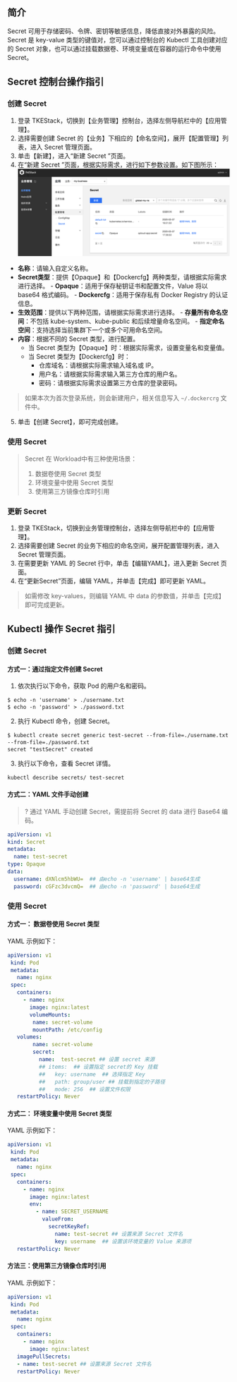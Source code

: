 ## 简介
Secret 可用于存储密码、令牌、密钥等敏感信息，降低直接对外暴露的风险。Secret 是 key-value 类型的键值对，您可以通过控制台的 Kubectl 工具创建对应的 Secret 对象，也可以通过挂载数据卷、环境变量或在容器的运行命令中使用 Secret。

## Secret 控制台操作指引

### 创建 Secret
1. 登录 TKEStack，切换到【业务管理】控制台，选择左侧导航栏中的【应用管理】。
2. 选择需要创建 Secret 的【业务】下相应的【命名空间】，展开【配置管理】列表，进入 Secret 管理页面。
3. 单击【新建】，进入“新建 Secret ”页面。
4. 在“新建 Secret ”页面，根据实际需求，进行如下参数设置。如下图所示：
![](../../../../../../images/secret.png)
 - **名称**：请输入自定义名称。
 - **Secret类型**：提供【Opaque】和【Dockercfg】两种类型，请根据实际需求进行选择。
        - **Opaque**：适用于保存秘钥证书和配置文件，Value 将以 base64 格式编码。
        - **Dockercfg**：适用于保存私有 Docker Registry 的认证信息。
 - **生效范围**：提供以下两种范围，请根据实际需求进行选择。
        - **存量所有命名空间**：不包括 kube-system、kube-public 和后续增量命名空间。
        - **指定命名空间**：支持选择当前集群下一个或多个可用命名空间。 
 - **内容**：根据不同的 Secret 类型，进行配置。
    - 当 Secret 类型为【Opaque】时：根据实际需求，设置变量名和变量值。
    - 当 Secret 类型为【Dockercfg】时：
         - 仓库域名：请根据实际需求输入域名或 IP。
         - 用户名：请根据实际需求输入第三方仓库的用户名。
         - 密码：请根据实际需求设置第三方仓库的登录密码。
> 如果本次为首次登录系统，则会新建用户，相关信息写入 `~/.dockercrg` 文件中。
5. 单击【创建 Secret】，即可完成创建。

### 使用 Secret
> Secret 在 Workload中有三种使用场景：
> 1. 数据卷使用 Secret 类型
> 2. 环境变量中使用 Secret 类型
> 3. 使用第三方镜像仓库时引用

### 更新 Secret
1. 登录 TKEStack，切换到业务管理控制台，选择左侧导航栏中的【应用管理】。
2. 选择需要创建 Secret 的业务下相应的命名空间，展开配置管理列表，进入 Secret 管理页面。
4. 在需要更新 YAML 的 Secret 行中，单击【编辑YAML】，进入更新 Secret 页面。
5. 在“更新Secret”页面，编辑 YAML，并单击【完成】即可更新 YAML。
> 如需修改 key-values，则编辑 YAML 中 data 的参数值，并单击【完成】即可完成更新。

## Kubectl 操作 Secret 指引

### 创建 Secret

#### 方式一：通过指定文件创建 Secret
1. 依次执行以下命令，获取 Pod 的用户名和密码。
```shell
$ echo -n 'username' > ./username.txt
$ echo -n 'password' > ./password.txt
```
2. 执行 Kubectl 命令，创建 Secret。
```shell
$ kubectl create secret generic test-secret --from-file=./username.txt --from-file=./password.txt
secret "testSecret" created
```
3. 执行以下命令，查看 Secret 详情。
```
kubectl describe secrets/ test-secret
```

#### 方式二：YAML 文件手动创建

>? 通过 YAML 手动创建 Secret，需提前将 Secret 的 data 进行  Base64 编码。

```Yaml
apiVersion: v1
kind: Secret
metadata:
  name: test-secret
type: Opaque
data:
  username: dXNlcm5hbWU=  ## 由echo -n 'username' | base64生成
  password: cGFzc3dvcmQ=  ## 由echo -n 'password' | base64生成
```

### 使用 Secret

#### 方式一： 数据卷使用 Secret 类型

YAML 示例如下：
```Yaml
apiVersion: v1
 kind: Pod
 metadata:
   name: nginx
 spec:
   containers:
     - name: nginx
       image: nginx:latest
       volumeMounts:
        name: secret-volume
        mountPath: /etc/config
   volumes:
        name: secret-volume
        secret:
          name:  test-secret ## 设置 secret 来源
          ## items:  ## 设置指定 secret的 Key 挂载
          ##   key: username  ## 选择指定 Key
          ##   path: group/user ## 挂载到指定的子路径
          ##   mode: 256  ## 设置文件权限
   restartPolicy: Never
```

#### 方式二： 环境变量中使用 Secret 类型

YAML 示例如下：
```Yaml
apiVersion: v1
 kind: Pod
 metadata:
   name: nginx
 spec:
   containers:
     - name: nginx
       image: nginx:latest
       env:
         - name: SECRET_USERNAME
           valueFrom:
             secretKeyRef:
               name: test-secret ## 设置来源 Secret 文件名
               key: username  ## 设置该环境变量的 Value 来源项
   restartPolicy: Never
```

#### 方法三：使用第三方镜像仓库时引用

YAML 示例如下：
```Yaml
apiVersion: v1
 kind: Pod
 metadata:
   name: nginx
 spec:
   containers:
     - name: nginx
       image: nginx:latest
   imagePullSecrets:
   - name: test-secret ## 设置来源 Secret 文件名
   restartPolicy: Never
```